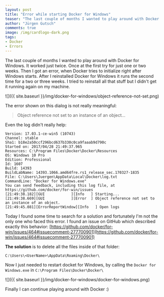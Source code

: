```yaml
---
layout: post
title: "Error while starting Docker for Windows"
teaser: "The last couple of months I wanted to play around with Docker for Windows. It worked just twice. Once at the first try for just one or two weeks. Then I got an error, when Docker tries to initialize right after Windows starts."
author: "Jürgen Gutsch"
comments: true
image: /img/cardlogo-dark.png
tags: 
- Docker
- Errors
---
```


The last couple of months I wanted to play around with Docker for Windows. It worked just twice. Once at the first try for just one or two weeks. Then I got an error, when Docker tries to initialize right after Windows starts. After I reinstalled Docker for Windows it runs the second time for a two or three weeks. I tried to reinstall all that stuff but I didn't get it running again on my machine.

![]({{ site.baseurl }}/img/docker-for-windows/object-reference-not-set.png)

The error shown on this dialog is not really meaningful:

> Object reference not set to an instance of an object...

Even the log didn't really help:

~~~ text
Version: 17.03.1-ce-win5 (10743)
Channel: stable
Sha1: b18e2a50ccf296bcd637b330c0ca9faaab9d790c
Started on: 2017/04/28 21:49:37.965
Resources: C:\Program Files\Docker\Docker\Resources
OS: Windows 10 Pro
Edition: Professional
Id: 1607
Build: 14393
BuildLabName: 14393.1066.amd64fre.rs1_release_sec.170327-1835
File: C:\Users\Juergen\AppData\Local\Docker\log.txt
CommandLine: "Docker for Windows.exe"
You can send feedback, including this log file, at https://github.com/docker/for-win/issues
[21:49:38.182][GUI            ][Info   ] Starting...
[21:49:38.669][GUI            ][Error  ] Object reference not set to an instance of an object.
[21:49:45.081][ErrorReportWindow][Info   ] Open logs
~~~



Today I found some time to search for a solution and fortunately I'm not the only one who faced this error. I found an issue on GitHub which described exactly this behavior: [https://github.com/docker/for-win/issues/464#issuecomment-277700901](https://github.com/docker/for-win/issues/464#issuecomment-277700901)

**The solution** is to delete all the files inside of that folder:

~~~ text
C:\Users\<UserName>\AppData\Roaming\Docker\
~~~

Now I just needed to restart docket for Windows, by calling the `Docker for Windows.exe` in `C:\Program Files\Docker\Docker\`

![]({{ site.baseurl }}/img/docker-for-windows/docker-for-windows.png)

Finally I can continue playing around with Docker :)  